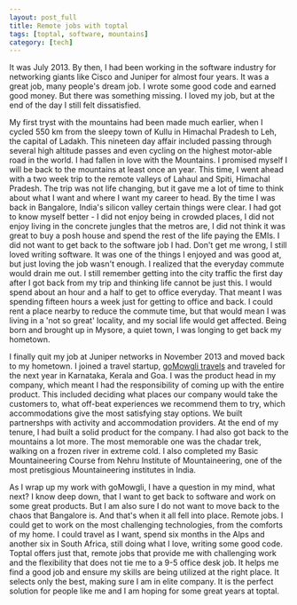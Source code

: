 ```yaml
---
layout: post_full
title: Remote jobs with toptal
tags: [toptal, software, mountains]
category: [tech]
---
```


It was July 2013. By then, I had been working in the software industry for networking giants like Cisco and Juniper for almost four years. It was a great job, many people's dream job. I wrote some good code and earned good money. But there was something missing. I loved my job, but at the end of the day I still felt dissatisfied.

My first tryst with the mountains had been made much earlier, when I cycled 550 km from the sleepy town of Kullu in Himachal Pradesh to Leh, the capital of Ladakh. This nineteen day affair included passing through several high altitude passes and even cycling on the highest motor-able road in the world. I had fallen in love with the Mountains. I promised myself I will be back to the mountains at least once an year. This time, I went ahead with a two week trip to the remote valleys of Lahaul and Spiti, Himachal Pradesh. The trip was not life changing, but it gave me a lot of time to think about what I want and where I want my career to head. By the time I was back in Bangalore, India's silicon valley certain things were clear. I had got to know myself better - I did not enjoy being in crowded places, I did not enjoy living in the concrete jungles that the metros are, I did not think it was great to buy a posh house and spend the rest of the life paying the EMIs. I did not want to get back to the software job I had. Don't get me wrong, I still loved writing software. It was one of the things I enjoyed and was good at, but just loving the job wasn't enough. I realized that the everyday commute would drain me out. I still remember getting into the city traffic the first day after I got back from my trip and thinking life cannot be just this. I would spend about an hour and a half to get to office everyday. That meant I was spending fifteen hours a week just for getting to office and back. I could rent a place nearby to reduce the commute time, but that would mean I was living in a 'not so great' locality, and my social life would get affected. Being born and brought up in Mysore, a quiet town, I was longing to get back my hometown. 

I finally quit my job at Juniper networks in November 2013 and moved back to my hometown. I joined a travel startup, <a href="http://gomowgli.in" target="_blank">goMowgli travels</a> and traveled for the next year in Karnataka, Kerala and Goa. I was the product head in my company, which meant I had the responsibility of coming up with the entire product. This included deciding what places our company would take the customers to, what off-beat experiences we recommend them to try, which accommodations give the most satisfying stay options. We built partnershps with activity and accommodation providers. At the end of my tenure, I had built a solid product for the company. I had also got back to the mountains a lot more. The most memorable one was the chadar trek, walking on a frozen river in extreme cold. I also completed my Basic Mountaineering Course from Nehru Institute of Mountaineering, one of the most pretisgious Mountaineering institutes in India. 

As I wrap up my work with goMowgli, I have a question in my mind, what next? I know deep down, that I want to get back to software and work on some great products. But I am also sure I do not want to move back to the chaos that Bangalore is. And that's when it all fell into place. Remote jobs. I could get to work on the most challenging technologies, from the comforts of my home. I could travel as I want, spend six months in the Alps and another six in South Africa, still doing what I love, writing some good code. Toptal offers just that, remote jobs that provide me with challenging work and the flexibility that does not tie me to a 9-5 office desk job. It helps me find a good job and ensure my skills are being utilized at the right place. It selects only the best, making sure I am in elite company. It is the perfect solution for people like me and I am hoping for some great years at toptal.
